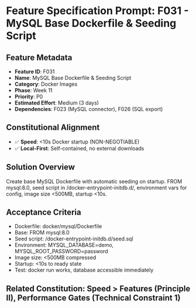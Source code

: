 # Feature Specification Prompt: F031 - MySQL Base Dockerfile & Seeding Script

## Feature Metadata
- **Feature ID**: F031
- **Name**: MySQL Base Dockerfile & Seeding Script
- **Category**: Docker Images
- **Phase**: Week 11
- **Priority**: P0
- **Estimated Effort**: Medium (3 days)
- **Dependencies**: F023 (MySQL connector), F026 (SQL export)

## Constitutional Alignment
- ✅ **Speed**: <10s Docker startup (NON-NEGOTIABLE)
- ✅ **Local-First**: Self-contained, no external downloads

## Solution Overview
Create base MySQL Dockerfile with automatic seeding on startup. FROM mysql:8.0, seed script in /docker-entrypoint-initdb.d/, environment vars for config, image size <500MB, startup <10s.

## Acceptance Criteria
- Dockerfile: docker/mysql/Dockerfile
- Base: FROM mysql:8.0
- Seed script: /docker-entrypoint-initdb.d/seed.sql
- Environment: MYSQL_DATABASE=demo, MYSQL_ROOT_PASSWORD=password
- Image size: <500MB compressed
- Startup: <10s to ready state
- Test: docker run works, database accessible immediately

## Related Constitution: **Speed > Features (Principle II)**, **Performance Gates (Technical Constraint 1)**
